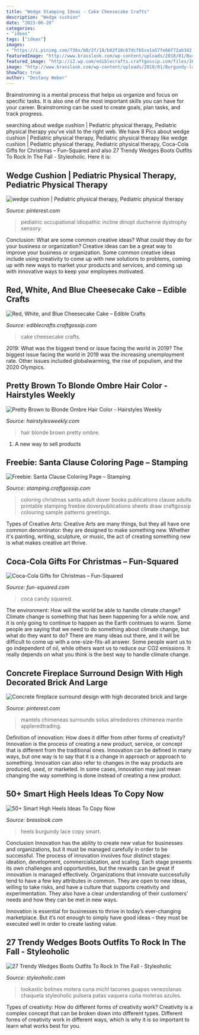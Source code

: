 ```yaml
---
title: "Wedge Stamping Ideas - Cake Cheesecake Crafts"
description: "Wedge cushion"
date: "2023-06-20"
categories:
- "ideas"
tags: ["ideas"]
images:
- "https://i.pinimg.com/736x/b0/2f/18/b02f18c67dcfb5ce1a57fe66f72ab342.jpg"
featuredImage: "http://www.brasslook.com/wp-content/uploads/2018/01/Burgundy-lace-up-heels.jpg"
featured_image: "http://i2.wp.com/ediblecrafts.craftgossip.com/files/2016/06/Red-White-and-Blue-Cheesecake-Cake-Recipe-from-RecipeGirl.com_.jpg?fit=600%2C900"
image: "http://www.brasslook.com/wp-content/uploads/2018/01/Burgundy-lace-up-heels.jpg"
ShowToc: true
author: "Destany Weber"
---
```



Brainstroming is a mental process that helps us organize and focus on specific tasks. It is also one of the most important skills you can have for your career. Brainstroming can be used to create goals, plan tasks, and track progress.

	

		
searching about wedge cushion | Pediatric physical therapy, Pediatric physical therapy you've visit to the right web. We have 8 Pics about wedge cushion | Pediatric physical therapy, Pediatric physical therapy like wedge cushion | Pediatric physical therapy, Pediatric physical therapy, Coca-Cola Gifts for Christmas – Fun-Squared and also 27 Trendy Wedges Boots Outfits To Rock In The Fall - Styleoholic. Here it is:
		
    
## Wedge Cushion | Pediatric Physical Therapy, Pediatric Physical Therapy

<img loading=lazy src="https://i.pinimg.com/736x/92/9c/f8/929cf82b036b42cf4e80de7196c0b173.jpg" onerror="this.onerror=null;this.src='https://tse1.mm.bing.net/th?id=OIP.DX1_Kd6MD6kSE0aFKaGKJAAAAA&amp;pid=15.1';" alt="wedge cushion | Pediatric physical therapy, Pediatric physical therapy">

_Source: pinterest.com_

>pediatric occupational idiopathic incline dinopt duchenne dystrophy sensory. 

	

Conclusion: What are some common creative ideas? What could they do for your business or organization?
Creative ideas can be a great way to improve your business or organization. Some common creative ideas include using creativity to come up with new solutions to problems, coming up with new ways to market your products and services, and coming up with innovative ways to keep your employees motivated.

    
## Red, White, And Blue Cheesecake Cake – Edible Crafts

<img loading=lazy src="http://i2.wp.com/ediblecrafts.craftgossip.com/files/2016/06/Red-White-and-Blue-Cheesecake-Cake-Recipe-from-RecipeGirl.com_.jpg?fit=600%2C900" onerror="this.onerror=null;this.src='https://tse3.mm.bing.net/th?id=OIP.kXBPqO8b5l8_ctzyjc7nhgHaLH&amp;pid=15.1';" alt="Red, White, and Blue Cheesecake Cake – Edible Crafts">

_Source: ediblecrafts.craftgossip.com_

>cake cheesecake crafts. 

	

2019: What was the biggest trend or issue facing the world in 2019?
The biggest issue facing the world in 2019 was the increasing unemployment rate. Other issues included globalwarming, the rise of populism, and the 2020 Olympics.

    
## Pretty Brown To Blonde Ombre Hair Color - Hairstyles Weekly

<img loading=lazy src="https://hairstylesweekly.com/images/2014/07/Pretty-Brown-to-Blonde-Ombre-Hair-Color.jpg" onerror="this.onerror=null;this.src='https://tse3.mm.bing.net/th?id=OIP.Zh8i5HM-hAmx3jQuybRw-AHaJ-&amp;pid=15.1';" alt="Pretty Brown to Blonde Ombre Hair Color - Hairstyles Weekly">

_Source: hairstylesweekly.com_

>hair blonde brown pretty ombre. 

	

1. A new way to sell products

    
## Freebie: Santa Clause Coloring Page – Stamping

<img loading=lazy src="https://i0.wp.com/stamping.craftgossip.com/files/2015/12/doversanta.jpg?fit=600%2C868&amp;ssl=1" onerror="this.onerror=null;this.src='https://tse2.mm.bing.net/th?id=OIP._5Luqh69-769m9YoIyL2OQHaKt&amp;pid=15.1';" alt="Freebie: Santa Clause Coloring Page – Stamping">

_Source: stamping.craftgossip.com_

>coloring christmas santa adult dover books publications clause adults printable stamping freebie doverpublications sheets draw craftgossip colouring sample patterns greetings. 

	

Types of Creative Arts:
Creative Arts are many things, but they all have one common denominator: they are designed to make something new. Whether it's painting, writing, sculpture, or music, the act of creating something new is what makes creative art thrive.

    
## Coca-Cola Gifts For Christmas – Fun-Squared

<img loading=lazy src="https://fun-squared.com/wp-content/uploads/2016/10/SqueezetheJoyCokeChrismtasPresent.jpg" onerror="this.onerror=null;this.src='https://tse4.mm.bing.net/th?id=OIP.2O1wnMj0a_VA91_PLd_BtgHaLE&amp;pid=15.1';" alt="Coca-Cola Gifts for Christmas – Fun-Squared">

_Source: fun-squared.com_

>coca candy squared. 

	

The environment: How will the world be able to handle climate change?
Climate change is something that has been happening for a while now, and it is only going to continue to happen as the Earth continues to warm. Some people are saying that we need to do something about climate change, but what do they want to do? There are many ideas out there, and it will be difficult to come up with a one-size-fits-all answer. Some people want us to go independent of oil, while others want us to reduce our CO2 emissions. It really depends on what you think is the best way to handle climate change.

    
## Concrete Fireplace Surround Design With High Decorated Brick And Large

<img loading=lazy src="https://i.pinimg.com/736x/b0/2f/18/b02f18c67dcfb5ce1a57fe66f72ab342.jpg" onerror="this.onerror=null;this.src='https://tse3.mm.bing.net/th?id=OIP.f9ObbbpXAEP99BmsksycewHaLE&amp;pid=15.1';" alt="Concrete fireplace surround design with high decorated brick and large">

_Source: pinterest.com_

>mantels chimeneas surrounds solus alrededores chimenea mantle appleredtrading. 

	

Definition of innovation: How does it differ from other forms of creativity?
Innovation is the process of creating a new product, service, or concept that is different from the traditional ones. Innovation can be defined in many ways, but one way is to say that it is a change in approach or approach to something. Innovation can also refer to changes in the way products are produced, used, or marketed. In some cases, innovation may just mean changing the way something is done instead of creating a new product.

    
## 50+ Smart High Heels Ideas To Copy Now

<img loading=lazy src="http://www.brasslook.com/wp-content/uploads/2018/01/Burgundy-lace-up-heels.jpg" onerror="this.onerror=null;this.src='https://tse2.mm.bing.net/th?id=OIP.B0ox1cSxspKq5Ayer4NzLQHaLH&amp;pid=15.1';" alt="50+ Smart High Heels Ideas To Copy Now">

_Source: brasslook.com_

>heels burgundy lace copy smart. 

	

Conclusion
Innovation has the ability to create new value for businesses and organizations, but it must be managed carefully in order to be successful. The process of innovation involves four distinct stages: ideation, development, commercialization, and scaling. Each stage presents its own challenges and opportunities, but the rewards can be great if innovation is managed effectively.
Organizations that innovate successfully tend to have a few key attributes in common. They are open to new ideas, willing to take risks, and have a culture that supports creativity and experimentation. They also have a clear understanding of their customers’ needs and how they can be met in new ways.

 Innovation is essential for businesses to thrive in today’s ever-changing marketplace. But it’s not enough to simply have good ideas – they must be executed well in order to create lasting value.

    
## 27 Trendy Wedges Boots Outfits To Rock In The Fall - Styleoholic

<img loading=lazy src="https://i.styleoholic.com/trendy-wedges-boots-outfits-to-rock-in-the-fall-14.jpg" onerror="this.onerror=null;this.src='https://tse4.mm.bing.net/th?id=OIP.4iemBVg_76ilp_akJnlOaAAAAA&amp;pid=15.1';" alt="27 Trendy Wedges Boots Outfits To Rock In The Fall - Styleoholic">

_Source: styleoholic.com_

>lookastic botines motera cuna michl tacones guapas venezolanas chaqueta styleoholic pulsera patas vaquera cuña moteras azules. 

	

Types of creativity: How do different forms of creativity work?
Creativity is a complex concept that can be broken down into different types. Different forms of creativity work in different ways, which is why it is so important to learn what works best for you.

